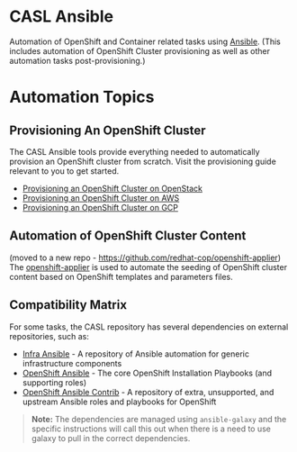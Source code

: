 #  CASL Ansible

Automation of OpenShift and Container related tasks using [Ansible](http://www.ansible.com/).
(This includes automation of OpenShift Cluster provisioning as well as other automation tasks post-provisioning.)

# Automation Topics

## Provisioning An OpenShift Cluster

The CASL Ansible tools provide everything needed to automatically provision an OpenShift cluster from scratch. Visit the provisioning guide relevant to you to get started.

* [Provisioning an OpenShift Cluster on OpenStack](./docs/PROVISIONING_OPENSTACK.md)
* [Provisioning an OpenShift Cluster on AWS](./docs/PROVISIONING_AWS.md)
* [Provisioning an OpenShift Cluster on GCP](./docs/PROVISIONING_GCP.md)


## Automation of OpenShift Cluster Content

(moved to a new repo - https://github.com/redhat-cop/openshift-applier)
The [openshift-applier](https://github.com/redhat-cop/openshift-applier) is used to automate the seeding of OpenShift cluster content based on OpenShift templates and parameters files.


## Compatibility Matrix

For some tasks, the CASL repository has several dependencies on external repositories, such as:

* [Infra Ansible](https://github.com/redhat-cop/infra-ansible) - A repository of Ansible automation for generic infrastructure components
* [OpenShift Ansible](https://github.com/openshift/openshift-ansible) - The core OpenShift Installation Playbooks (and supporting roles)
* [OpenShift Ansible Contrib](https://github.com/openshift/openshift-ansible-contrib) - A repository of extra, unsupported, and upstream Ansible roles and playbooks for OpenShift

> **Note:** The dependencies are managed using `ansible-galaxy` and the specific instructions will call this out when there is a need to use galaxy to pull in the correct dependencies.

